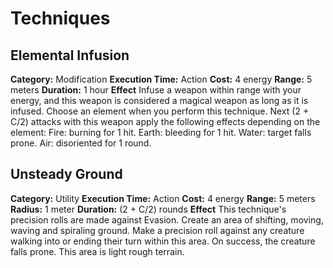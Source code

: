# Techniques
## Elemental Infusion
**Category:** Modification
**Execution Time:** Action
**Cost:** 4 energy
**Range:** 5 meters
**Duration:** 1 hour
**Effect**
	Infuse a weapon within range with your energy, and this weapon is considered a magical weapon as long as it is infused.
	Choose an element when you perform this technique. Next (2 + C/2) attacks with this weapon apply the following effects depending on the element:
	Fire: burning for 1 hit. 
	Earth: bleeding for 1 hit. 
	Water: target falls prone. 
	Air: disoriented for 1 round.

## Unsteady Ground
**Category:**  Utility
**Execution Time:** Action
**Cost:** 4 energy
**Range:** 5 meters
**Radius:** 1 meter
**Duration:** (2 + C/2) rounds
**Effect**
	This technique's precision rolls are made against Evasion.
	Create an area of shifting, moving, waving and spiraling ground. Make a precision roll against any creature walking into or ending their turn within this area. On success, the creature falls prone.
	This area is light rough terrain.